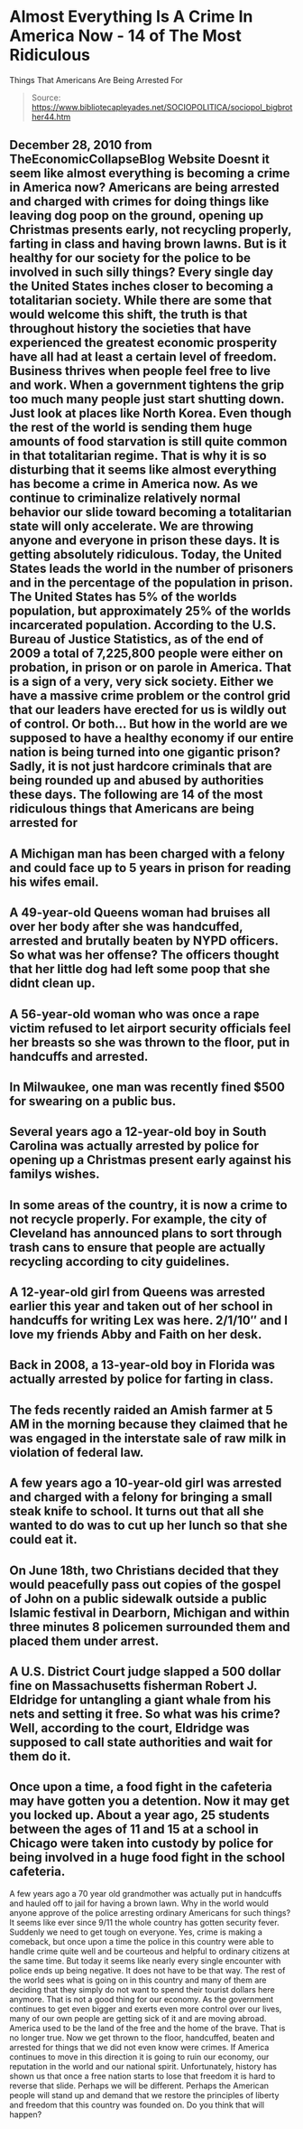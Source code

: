 # Almost Everything Is A Crime In America Now - 14 of The Most Ridiculous 
Things That Americans Are Being Arrested For

> Source: https://www.bibliotecapleyades.net/SOCIOPOLITICA/sociopol_bigbrother44.htm

December 28, 2010
from
TheEconomicCollapseBlog Website
Doesnt it seem like almost everything is
becoming a crime in America now?
Americans are being arrested and charged with
crimes for doing things like leaving dog poop on the ground, opening up
Christmas presents early, not recycling properly, farting in class and
having brown lawns. But is it healthy for our society for the police to be
involved in such silly things? Every single day the United States inches
closer to becoming a totalitarian society.
While there are some that would welcome this shift, the truth is that
throughout history the societies that have experienced the greatest economic
prosperity have all had at least a certain level of freedom. Business
thrives when people feel free to live and work. When a government tightens
the grip too much many people just start shutting down. Just look at places
like North Korea. Even though the rest of the world is sending them huge
amounts of food starvation is still quite common in that totalitarian
regime.
That is why it is so disturbing that it seems like almost everything has
become a crime in America now. As we continue to criminalize relatively
normal behavior our slide toward becoming a totalitarian state will only
accelerate.
We are throwing anyone and everyone in prison these days. It is getting
absolutely ridiculous. Today, the United States leads the world in the
number of prisoners and in the percentage of the population in prison.
The
United States has 5% of the worlds population, but approximately 25% of the
worlds incarcerated population.
According to the U.S. Bureau of Justice Statistics, as of the end of 2009 a
total of 7,225,800 people were either on probation, in prison or on parole
in America.
That is a sign of a very, very sick society. Either we have a massive crime
problem or the control grid that our leaders have erected for us is wildly
out of control.
Or both...
But how in the world are we supposed to have a healthy economy if our entire
nation is being turned into one gigantic prison?
Sadly, it is not just hardcore criminals that are being rounded up and
abused by authorities these days.
The following are 14 of the most
ridiculous things that Americans are being arrested for
-
A Michigan man has been charged with a
felony and could face up to 5 years in prison for reading his wifes
email.
-
A 49-year-old Queens woman had bruises
all over her body after she was handcuffed, arrested and brutally
beaten by NYPD officers. So what was her offense? The officers
thought that her little dog had left some poop that she didnt clean
up.
-
A 56-year-old woman who was once a rape
victim refused to let airport security officials feel her breasts so
she was thrown to the floor, put in handcuffs and arrested.
-
In Milwaukee, one man was recently fined
$500 for swearing on a public bus.
-
Several years ago a 12-year-old boy in
South Carolina was actually arrested by police for opening up a
Christmas present early against his familys wishes.
-
In some areas of the country, it is now
a crime to not recycle properly. For example, the city of Cleveland
has announced plans to sort through trash cans to ensure that people
are actually recycling according to city guidelines.
-
A 12-year-old girl from Queens was
arrested earlier this year and taken out of her school in handcuffs
for writing Lex was here. 2/1/10″ and I love my friends Abby and
Faith on her desk.
-
Back in 2008, a 13-year-old boy in
Florida was actually arrested by police for farting in class.
-
The feds recently raided an Amish farmer
at 5 AM in the morning because they claimed that he was engaged
in the interstate sale of raw milk in violation of federal law.
-
A few years ago a 10-year-old girl was
arrested and charged with a felony for bringing a small steak knife
to school. It turns out that all she wanted to do was to cut up her
lunch so that she could eat it.
-
On June 18th, two Christians decided
that they would peacefully pass out copies of the gospel of John on
a public sidewalk outside a public Islamic festival in Dearborn,
Michigan and within three minutes 8 policemen surrounded them and
placed them under arrest.
-
A U.S. District Court judge slapped a
500 dollar fine on Massachusetts fisherman Robert J. Eldridge for
untangling a giant whale from his nets and setting it free. So what
was his crime? Well, according to the court, Eldridge was supposed
to call state authorities and wait for them do it.
-
Once upon a time, a food fight in the
cafeteria may have gotten you a detention. Now it may get you locked
up. About a year ago, 25 students between the ages of 11 and 15 at a
school in Chicago were taken into custody by police for being
involved in a huge food fight in the school cafeteria.
-
A few years ago a 70 year old
grandmother was actually put in handcuffs and hauled off to jail for
having a brown lawn.
Why in the world would anyone approve of the
police arresting ordinary Americans for such things?
It seems like ever since
9/11 the whole country has gotten security fever.
Suddenly we need to get tough on everyone.
Yes, crime is making a comeback, but once upon a time the police in this
country were able to handle crime quite well and be courteous and helpful to
ordinary citizens at the same time.
But today it seems like nearly every single encounter with police ends up
being negative.
It does not have to be that way.
The rest of the world sees what is going on in this country and many of them
are deciding that they simply do not want to spend their tourist dollars
here anymore. That is not a good thing for our economy.
As the government continues to get even bigger and exerts even more control
over our lives, many of our own people are getting sick of it and are moving
abroad.
America used to be the land of the free and the home of the brave.
That is no longer true.
Now we get thrown to the floor, handcuffed, beaten and arrested for things
that we did not even know were crimes.
If America continues to move in this direction it is going to ruin our
economy, our reputation in the world and our national spirit.
Unfortunately, history has shown us that once a free nation starts to lose
that freedom it is hard to reverse that slide. Perhaps we will be different.
Perhaps the American people will stand up and demand that we restore the
principles of liberty and freedom that this country was founded on.
Do you think that will happen?

